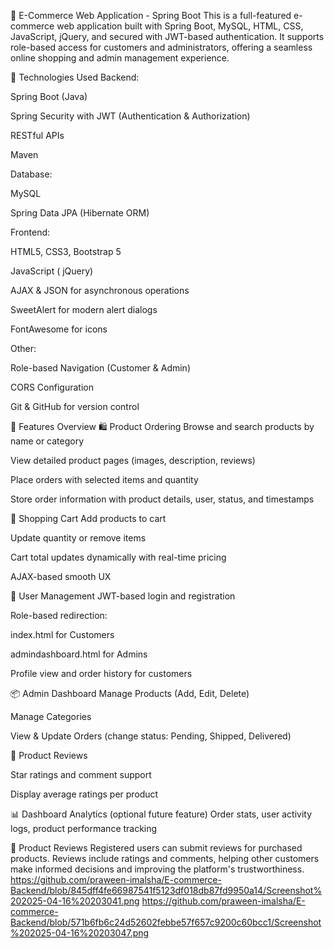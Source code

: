🛒 E-Commerce Web Application - Spring Boot
This is a full-featured e-commerce web application built with Spring Boot, MySQL, HTML, CSS, JavaScript, jQuery, and secured with JWT-based authentication. It supports role-based access for customers and administrators, offering a seamless online shopping and admin management experience.

🔧 Technologies Used
Backend:

Spring Boot (Java)

Spring Security with JWT (Authentication & Authorization)

RESTful APIs

Maven

Database:

MySQL

Spring Data JPA (Hibernate ORM)

Frontend:

HTML5, CSS3, Bootstrap 5

JavaScript ( jQuery)

AJAX & JSON for asynchronous operations

SweetAlert for modern alert dialogs

FontAwesome for icons

Other:

Role-based Navigation (Customer & Admin)

CORS Configuration



Git & GitHub for version control

🔹 Features Overview
🛍️ Product Ordering
Browse and search products by name or category

View detailed product pages (images, description, reviews)

Place orders with selected items and quantity

Store order information with product details, user, status, and timestamps



🛒 Shopping Cart
Add products to cart

Update quantity or remove items

Cart total updates dynamically with real-time pricing

AJAX-based smooth UX

👤 User Management
JWT-based login and registration

Role-based redirection:

index.html for Customers

admindashboard.html for Admins

Profile view and order history for customers

📦 Admin Dashboard
Manage Products (Add, Edit, Delete)

Manage Categories

View & Update Orders (change status: Pending, Shipped, Delivered)

🌟 Product Reviews


Star ratings and comment support

Display average ratings per product







📊 Dashboard Analytics (optional future feature)
Order stats, user activity logs, product performance tracking

🌟 Product Reviews
Registered users can submit reviews for purchased products. Reviews include ratings and comments, helping other customers make informed decisions and improving the platform's trustworthiness.
https://github.com/praween-imalsha/E-commerce-Backend/blob/845dff4fe66987541f5123df018db87fd9950a14/Screenshot%202025-04-16%20203041.png
https://github.com/praween-imalsha/E-commerce-Backend/blob/571b6fb6c24d52602febbe57f657c9200c60bcc1/Screenshot%202025-04-16%20203047.png
